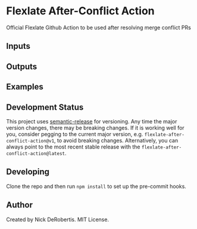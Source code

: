 # Flexlate After-Conflict Action

Official Flexlate Github Action to be used after resolving merge conflict PRs

## Inputs


## Outputs


## Examples


## Development Status

This project uses [semantic-release](https://github.com/semantic-release/semantic-release) for versioning.
Any time the major version changes, there may be breaking changes. If it is working well for you, consider
pegging to the current major version, e.g. `flexlate-after-conflict-action@v1`, to avoid breaking changes. Alternatively,
you can always point to the most recent stable release with the `flexlate-after-conflict-action@latest`.


## Developing

Clone the repo and then run `npm install` to set up the pre-commit hooks.

## Author

Created by Nick DeRobertis. MIT License.